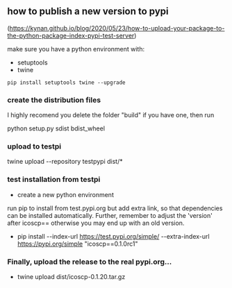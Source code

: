## how to publish a new version to pypi
(https://kynan.github.io/blog/2020/05/23/how-to-upload-your-package-to-the-python-package-index-pypi-test-server)

make sure you have a python environment with:

- setuptools
- twine

`pip install setuptools twine --upgrade`


### create the distribution files

I highly recomend you delete the folder "build" if you have one, then run

python setup.py sdist bdist_wheel



### upload to testpi
twine upload --repository testpypi dist/*

### test installation from testpi

- create a new python environment

run pip to install from test.pypi.org but add extra link, so that dependencies can be installed automatically.
Further, remember to adjust the 'version' after icoscp==    otherwise you may end up with an old version.

- pip install --index-url https://test.pypi.org/simple/ --extra-index-url https://pypi.org/simple "icoscp==0.1.0rc1"

### Finally, upload the release to the real pypi.org...

- twine upload dist/icoscp-0.1.20.tar.gz
